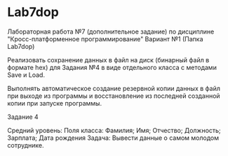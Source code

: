 # Lab7dop
Лабораторная работа №7 (дополнительное задание) по дисциплине "Кросс-платформенное программирование"
Вариант №1 (Папка Lab7dop)

Реализовать сохранение данных в файл на диск (бинарный файл в формате hex) для Задания №4 в виде отдельного класса с методами Save и Load.

Выполнять автоматическое создание резервной копии данных в файл при выходе из программы и восстановление из последней созданной копии при запуске программы.

Задание 4

Средний уровень:
Поля класса:
Фамилия;
Имя;
Отчество;
Должность;
Зарплата;
Дата рождения
Задача: Вывести данные о самом молодом сотруднике.

